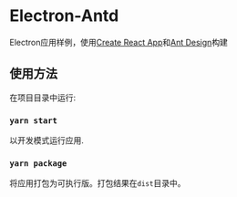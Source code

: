 # Electron-Antd

Electron应用样例，使用[Create React App](https://github.com/facebook/create-react-app)和[Ant Design](https://ant.design/i)构建


## 使用方法

在项目目录中运行:

### `yarn start`

以开发模式运行应用.

### `yarn package`

将应用打包为可执行版。打包结果在`dist`目录中。
